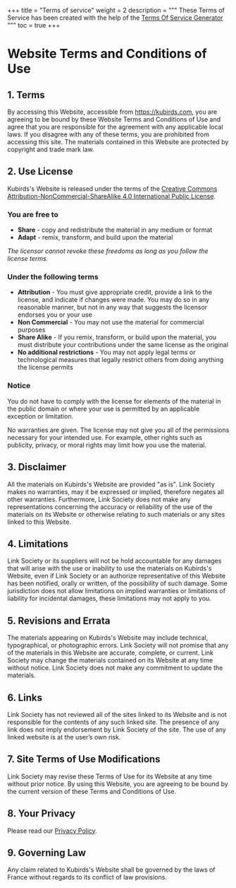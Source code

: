 +++
title = "Terms of service"
weight = 2
description = """
These Terms of Service has been created with the help of the
[Terms Of Service Generator](https://www.termsofservicegenerator.net)
"""
toc = true
+++

# Website Terms and Conditions of Use

## 1. Terms

By accessing this Website, accessible from https://kubirds.com, you are
agreeing to be bound by these Website Terms and Conditions of Use and agree
that you are responsible for the agreement with any applicable local laws. If
you disagree with any of these terms, you are prohibited from accessing this
site. The materials contained in this Website are protected by copyright and
trade mark law.

## 2. Use License

Kubirds's Website is released under the terms of the
[Creative Commons Attribution-NonCommercial-ShareAlike 4.0 International Public License](https://creativecommons.org/licenses/by-nc-sa/4.0/legalcode).

### You are free to

 - **Share** - copy and redistribute the material in any medium or format
 - **Adapt** - remix, transform, and build upon the material

*The licensor cannot revoke these freedoms as long as you follow the license terms.*

### Under the following terms

 - **Attribution** - You must give appropriate credit, provide a link to the
   license, and indicate if changes were made. You may do so in any reasonable
   manner, but not in any way that suggests the licensor endorses you or your
   use
 - **Non Commercial** - You may not use the material for commercial purposes
 - **Share Alike** - If you remix, transform, or build upon the material, you
   must distribute your contributions under the same license as the original
 - **No additional restrictions** - You may not apply legal terms or
   technological measures that legally restrict others from doing anything the
   license permits

### Notice

You do not have to comply with the license for elements of the material in the
public domain or where your use is permitted by an applicable exception or
limitation.

No warranties are given. The license may not give you all of the permissions
necessary for your intended use. For example, other rights such as publicity,
privacy, or moral rights may limit how you use the material.
## 3. Disclaimer

All the materials on Kubirds's Website are provided "as is". Link Society
makes no warranties, may it be expressed or implied, therefore negates all
other warranties. Furthermore, Link Society does not make any representations
concerning the accuracy or reliability of the use of the materials on its
Website or otherwise relating to such materials or any sites linked to this
Website.

## 4. Limitations

Link Society or its suppliers will not be hold accountable for any damages that
will arise with the use or inability to use the materials on Kubirds's Website,
even if Link Society or an authorize representative of this Website has been
notified, orally or written, of the possibility of such damage. Some
jurisdiction does not allow limitations on implied warranties or limitations of
liability for incidental damages, these limitations may not apply to you.

## 5. Revisions and Errata

The materials appearing on Kubirds's Website may include technical,
typographical, or photographic errors. Link Society will not promise that any
of the materials in this Website are accurate, complete, or current.
Link Society may change the materials contained on its Website at any time
without notice. Link Society does not make any commitment to update the
materials.

## 6. Links

Link Society has not reviewed all of the sites linked to its Website and is not
responsible for the contents of any such linked site. The presence of any link
does not imply endorsement by Link Society of the site. The use of any linked
website is at the user’s own risk.

## 7. Site Terms of Use Modifications

Link Society may revise these Terms of Use for its Website at any time without
prior notice. By using this Website, you are agreeing to be bound by the
current version of these Terms and Conditions of Use.

## 8. Your Privacy

Please read our [Privacy Policy](/legals/privacy-policy).

## 9. Governing Law

Any claim related to Kubirds's Website shall be governed by the laws of
France without regards to its conflict of law provisions.
